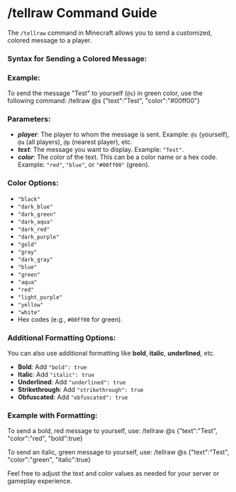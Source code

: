 # /tellraw Command Guide

The `/tellraw` command in Minecraft allows you to send a customized, colored message to a player.

### Syntax for Sending a Colored Message:

### Example:
To send the message "Test" to yourself (`@s`) in green color, use the following command:
/tellraw @s {"text":"Test", "color":"#00ff00"}

### Parameters:
- **$player$**: The player to whom the message is sent. Example: `@s` (yourself), `@a` (all players), `@p` (nearest player), etc.
- **$text$**: The message you want to display. Example: `"Test"`.
- **$color$**: The color of the text. This can be a color name or a hex code. Example: `"red"`, `"blue"`, or `"#00ff00"` (green).

### Color Options:
- `"black"`
- `"dark_blue"`
- `"dark_green"`
- `"dark_aqua"`
- `"dark_red"`
- `"dark_purple"`
- `"gold"`
- `"gray"`
- `"dark_gray"`
- `"blue"`
- `"green"`
- `"aqua"`
- `"red"`
- `"light_purple"`
- `"yellow"`
- `"white"`
- Hex codes (e.g., `#00ff00` for green).

### Additional Formatting Options:
You can also use additional formatting like **bold**, **italic**, **underlined**, etc.

- **Bold**: Add `"bold": true`
- **Italic**: Add `"italic": true`
- **Underlined**: Add `"underlined": true`
- **Strikethrough**: Add `"strikethrough": true`
- **Obfuscated**: Add `"obfuscated": true`

### Example with Formatting:
To send a bold, red message to yourself, use:
/tellraw @s {"text":"Test", "color":"red", "bold":true}

To send an italic, green message to yourself, use:
/tellraw @s {"text":"Test", "color":"green", "italic":true}

Feel free to adjust the text and color values as needed for your server or gameplay experience.

